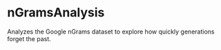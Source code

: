 # nGramsAnalysis
Analyzes the Google nGrams dataset to explore how quickly generations forget the past.
